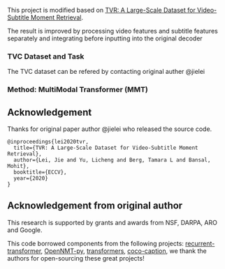 This project is modified based on [TVR: A Large-Scale Dataset for Video-Subtitle Moment Retrieval](https://arxiv.org/abs/2001.09099).

The result is improved by processing video features and subtitle features separately and integrating before inputting into the original decoder 

### TVC Dataset and Task

The TVC dataset can be refered by contacting original auther @jielei

### Method: MultiModal Transformer (MMT)

## Acknowledgement

Thanks for original paper author @jielei who released the source code.

```
@inproceedings{lei2020tvr,
  title={TVR: A Large-Scale Dataset for Video-Subtitle Moment Retrieval},
  author={Lei, Jie and Yu, Licheng and Berg, Tamara L and Bansal, Mohit},
  booktitle={ECCV},
  year={2020}
}
```

## Acknowledgement from original author
This research is supported by grants and awards from NSF, DARPA, ARO and Google.

This code borrowed components from the following projects: 
[recurrent-transformer](https://github.com/jayleicn/recurrent-transformer),
[OpenNMT-py](https://github.com/OpenNMT/OpenNMT-py), 
[transformers](https://github.com/huggingface/transformers),
[coco-caption](https://github.com/tylin/coco-caption),
we thank the authors for open-sourcing these great projects! 

